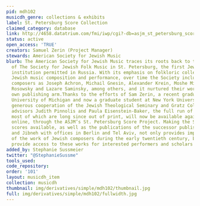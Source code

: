 ```yaml
---
pid: mdh102
musicdh_genre: collections & exhibits
label: St. Petersburg Score Collection
claimed_category: database
link: http://4658.datatrium.com/fmi/iwp/cgi?-db=asjm_st_petersburg_scores&-loadframes
status: active
open_access: 'TRUE'
creators: Samuel Zerin (Project Manager)
stewards: American Society for Jewish Music
blurb: The American Society for Jewish Music traces its roots back to the 1908 founding
  of The Society for Jewish Folk Music in St. Petersburg, the first Jewish musical
  institution permitted in Russia. With its emphasis on folkloric collection, new
  Jewish music composition and performance, over time the Society included such young
  composers as Joseph Achron, Michail Gnesin, Alexander Krein, Moshe Milner, Solomon
  Rosowsky and Lazare Saminsky, among others, and it nurtured their work through its
  own publishing arm.Thanks to the efforts of Sam Zerin, a recent graduate of the
  University of Michigan and now a graduate student at New York University, and the
  generous cooperation of the Jewish Theological Seminary and Gratz College, and project
  advisors Judith Pinnolis and Paula Eisenstein-Baker, the full run of these scores,
  most of which are long since out of print, will now be available again, this time
  online, through the ASJM’s St. Petersburg Score Project. Making the St. Petersburg
  scores available, as well as the publications of the successor publishers, Juwal
  and Jibneh with offices in Berlin and Tel Aviv, not only provides important documentation
  of the work of Jewish composers during the early twentieth century, but will also
  provide access to these works for interested performers and scholars worldwide.
added_by: Stephanie Sussmeier
twitter: "@StephanieSussme"
tools_used:
code_repository:
order: '101'
layout: musicdh_item
collection: musicdh
thumbnail: img/derivatives/simple/mdh102/thumbnail.jpg
full: img/derivatives/simple/mdh102/fullwidth.jpg
---
```

